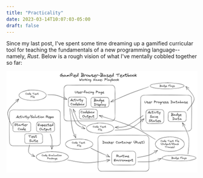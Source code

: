 ```yaml
---
title: "Practicality"
date: 2023-03-14T10:07:03-05:00
draft: false
---
```


Since my last post, I've spent some time dreaming up a gamified curricular tool for teaching the fundamentals of a new programming language--namely, *Rust*. Below is a rough vision of what I've mentally cobbled together so far:

![Playbook Blueprint](/../../resources/_gen/images/excalidraw-playbook.png)